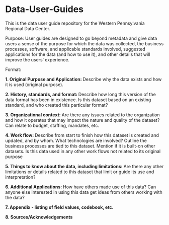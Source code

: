 # Data-User-Guides

This is the data user guide repository for the Western Pennsylvania Regional Data Center. 

Purpose: User guides are designed to go beyond metadata and give data users a sense of the purpose for which the data was collected, the business processes, software, and applicable standards involved, suggested applications for the data (and how to use it), and other details that will improve the users’ experience.

Format:

<B>1. Original Purpose and Application:  </B>
Describe why the data exists and how it is used (original purpose). 

<B>2. History, standards, and format: </B>
Describe how long this version of the data format has been in existence. Is this dataset based on an existing standard, and who created this particular format?

<B>3. Organizational context: </B>
Are there any issues related to the organization and how it operates that may impact the nature and quality of the dataset? Can relate to budget, staffing, mandates, etc.

<B>4. Work flow: </B>
Describe from start to finish how this dataset is created and updated, and by whom. What technologies are involved? Outline the business processes are tied to this dataset. Mention if it is built-on other datasets. Is this data used in any other work flows not related to its original purpose

<B>5. Things to know about the data, including limitations: </B>
Are there any other limitations or details related to this dataset that limit or guide its use and interpretation?

<B>6. Additional Applications: </B>
How have others made use of this data? Can anyone else interested in using this data get ideas from others working with the data?

<B>7. Appendix - listing of field values, codebook, etc.</B>

<B>8. Sources/Acknowledgements</B>
